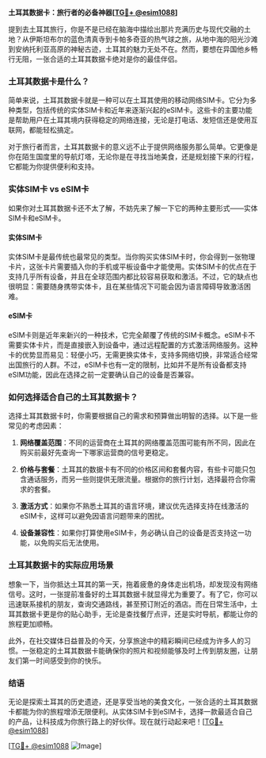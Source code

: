**土耳其数据卡：旅行者的必备神器[[TG💪+ @esim1088](https://t.me/s/esim1088)]**

提到去土耳其旅行，你是不是已经在脑海中描绘出那片充满历史与现代交融的土地？从伊斯坦布尔的蓝色清真寺到卡帕多奇亚的热气球之旅，从地中海的阳光沙滩到安纳托利亚高原的神秘古迹，土耳其的魅力无处不在。然而，要想在异国他乡畅行无阻，一张合适的土耳其数据卡绝对是你的最佳伴侣。

### 土耳其数据卡是什么？

简单来说，土耳其数据卡就是一种可以在土耳其使用的移动网络SIM卡。它分为多种类型，包括传统的实体SIM卡和近年来逐渐兴起的eSIM卡。这些卡的主要功能是帮助用户在土耳其境内获得稳定的网络连接，无论是打电话、发短信还是使用互联网，都能轻松搞定。

对于旅行者而言，土耳其数据卡的意义远不止于提供网络服务那么简单。它更像是你在陌生国度里的导航灯塔，无论你是在寻找当地美食，还是规划接下来的行程，它都能为你提供便利和支持。

### 实体SIM卡 vs eSIM卡

如果你对土耳其数据卡还不太了解，不妨先来了解一下它的两种主要形式——实体SIM卡和eSIM卡。

#### 实体SIM卡

实体SIM卡是最传统也最常见的类型。当你购买实体SIM卡时，你会得到一张物理卡片，这张卡片需要插入你的手机或平板设备中才能使用。实体SIM卡的优点在于支持几乎所有设备，并且在全球范围内都比较容易获取和激活。不过，它的缺点也很明显：需要随身携带实体卡，且在某些情况下可能会因为语言障碍导致激活困难。

#### eSIM卡

eSIM卡则是近年来新兴的一种技术，它完全颠覆了传统的SIM卡概念。eSIM卡不需要实体卡片，而是直接嵌入到设备中，通过远程配置的方式激活网络服务。这种卡的优势显而易见：轻便小巧，无需更换实体卡，支持多网络切换，非常适合经常出国旅行的人群。不过，eSIM卡也有一定的限制，比如并不是所有设备都支持eSIM功能，因此在选择之前一定要确认自己的设备是否兼容。

### 如何选择适合自己的土耳其数据卡？

选择土耳其数据卡时，你需要根据自己的需求和预算做出明智的选择。以下是一些常见的考虑因素：

1. **网络覆盖范围**：不同的运营商在土耳其的网络覆盖范围可能有所不同，因此在购买前最好先查询一下哪家运营商的信号更稳定。
   
2. **价格与套餐**：土耳其的数据卡有不同的价格区间和套餐内容，有些卡可能只包含通话服务，而另一些则提供无限流量。根据你的旅行计划，选择最符合你需求的套餐。

3. **激活方式**：如果你不熟悉土耳其的语言环境，建议优先选择支持在线激活的eSIM卡，这样可以避免因语言问题带来的困扰。

4. **设备兼容性**：如果你打算使用eSIM卡，务必确认自己的设备是否支持这一功能，以免购买后无法使用。

### 土耳其数据卡的实际应用场景

想象一下，当你抵达土耳其的第一天，拖着疲惫的身体走出机场，却发现没有网络信号。这时，一张提前准备好的土耳其数据卡就显得尤为重要了。有了它，你可以迅速联系接机的朋友，查询交通路线，甚至预订附近的酒店。而在日常生活中，土耳其数据卡更是你的贴心助手，无论是查找餐厅点评，还是实时导航，都能让你的旅程更加顺畅。

此外，在社交媒体日益普及的今天，分享旅途中的精彩瞬间已经成为许多人的习惯。一张稳定的土耳其数据卡能确保你的照片和视频能够及时上传到朋友圈，让朋友们第一时间感受到你的快乐。

### 结语

无论是探索土耳其的历史遗迹，还是享受当地的美食文化，一张合适的土耳其数据卡都能为你的旅程增添无限便利。从实体SIM卡到eSIM卡，选择一款最适合自己的产品，让科技成为你旅行路上的好伙伴。现在就行动起来吧！[[TG💪+ @esim1088](https://t.me/s/esim1088)]

[[TG💪+ @esim1088](https://t.me/s/esim1088) ![Image](https://i.postimg.cc/4NQfJmqS/Snipaste-2025-05-13-00-14-12.png)]